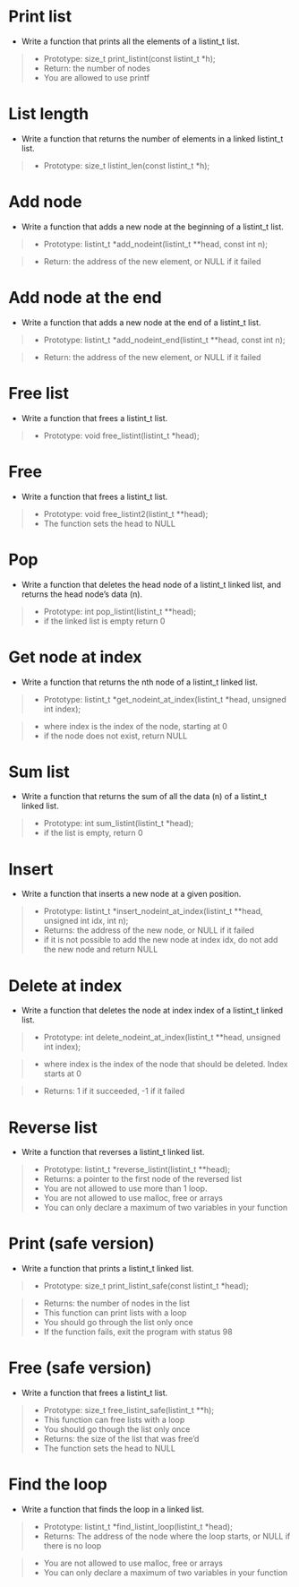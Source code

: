 # Print list
* Write a function that prints all the elements of a listint_t list.

> * Prototype: size_t print_listint(const listint_t *h);
> * Return: the number of nodes
> * You are allowed to use printf

# List length
* Write a function that returns the number of elements in a linked listint_t list.

> * Prototype: size_t listint_len(const listint_t *h);

# Add node
* Write a function that adds a new node at the beginning of a listint_t list.

> * Prototype: listint_t *add_nodeint(listint_t **head, const int n);

> * Return: the address of the new element, or NULL if it failed


# Add node at the end
* Write a function that adds a new node at the end of a listint_t list.

> * Prototype: listint_t *add_nodeint_end(listint_t **head, const int n);

> * Return: the address of the new element, or NULL if it failed


# Free list
* Write a function that frees a listint_t list.
> * Prototype: void free_listint(listint_t *head);

# Free
* Write a function that frees a listint_t list.
> * Prototype: void free_listint2(listint_t **head);
> * The function sets the head to NULL

# Pop
* Write a function that deletes the head node of a listint_t linked list, and returns the head node’s data (n).

> * Prototype: int pop_listint(listint_t **head);
> * if the linked list is empty return 0

# Get node at index
* Write a function that returns the nth node of a listint_t linked list.

> * Prototype: listint_t *get_nodeint_at_index(listint_t *head, unsigned int index);

> * where index is the index of the node, starting at 0
> * if the node does not exist, return NULL

# Sum list
* Write a function that returns the sum of all the data (n) of a listint_t linked list.

> * Prototype: int sum_listint(listint_t *head);
> * if the list is empty, return 0

# Insert
* Write a function that inserts a new node at a given position.
> * Prototype: listint_t *insert_nodeint_at_index(listint_t **head, unsigned int idx, int n);
> * Returns: the address of the new node, or NULL if it failed
> * if it is not possible to add the new node at index idx, do not add the new node and return NULL


# Delete at index
* Write a function that deletes the node at index index of a listint_t linked list.

> * Prototype: int delete_nodeint_at_index(listint_t **head, unsigned int index);

> * where index is the index of the node that should be deleted. Index starts at 0

> * Returns: 1 if it succeeded, -1 if it failed

# Reverse list
* Write a function that reverses a listint_t linked list.
> * Prototype: listint_t *reverse_listint(listint_t **head);
> * Returns: a pointer to the first node of the reversed list
> * You are not allowed to use more than 1 loop.
> * You are not allowed to use malloc, free or arrays
> * You can only declare a maximum of two variables in your function


# Print (safe version)
* Write a function that prints a listint_t linked list.
> * Prototype: size_t print_listint_safe(const listint_t *head);

> * Returns: the number of nodes in the list
> * This function can print lists with a loop
> * You should go through the list only once
> * If the function fails, exit the program with status 98

# Free (safe version)
* Write a function that frees a listint_t list.
> * Prototype: size_t free_listint_safe(listint_t **h);
> * This function can free lists with a loop
> * You should go though the list only once
> * Returns: the size of the list that was free’d
> * The function sets the head to NULL

# Find the loop
* Write a function that finds the loop in a linked list.
> * Prototype: listint_t *find_listint_loop(listint_t *head);
> * Returns: The address of the node where the loop starts, or NULL if there is no loop

> * You are not allowed to use malloc, free or arrays
> * You can only declare a maximum of two variables in your function








